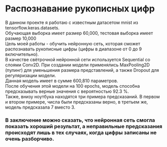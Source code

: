 # Распознавание рукописных цифр
В данном проекте я работаю с известным датасетом mnist из tensorflow.keras.datasets.  
Обучающая выборка имеет размер 60,000, тестовая выборка имеет размер 10,000  
Цель моей работы - обучить нейронную сеть, которая сможет распознавать рукописные цифры (цифры в диапазоне от 0 до 9 включительно).  
В качестве свётрочной нейронной сети используется Sequential со слоями Conv2D. При создании модели применялись MaxPooling2D (пулинг) для уменьшения размера представлений, а также Dropout для регуляризации модели.  
Данная модель имеет в сумме 600,810 параметров.  
После обучения этой модели на 100 epochs, модель способна предсказывать верные значения с вероятностью 92.3 %.  
Также, внизу ноутбука находятся три примера предсказаний. В первом и втором примере, числа были предсказаны верно, в третьем же, модель предсказала 7 вместо 3.

### В заключение можно сказать, что нейронная сеть смогла показать хороший результат, а неправильные предсказания происходят лишь в тех случаях, когда цифры записаны не очень разборчиво.